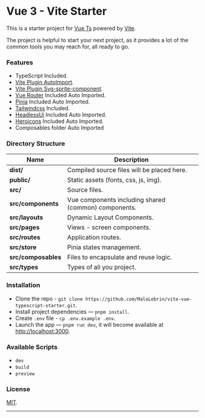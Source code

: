 # Vue 3 - Vite Starter

This is a starter project for [Vue Ts](https://vuejs.org/) powered by [Vite](https://vitejs.dev/).

The project is helpful to start your next project, as it provides a lot of the common tools you may reach for, all ready to go.

### Features

- TypeScript Included.
- [Vite Plugin AutoImport](https://github.com/antfu/unplugin-auto-import).
- [Vite Plugin Svg-sprite-component](https://github.com/cereschen/vite-plugin-svg-sprite-component.git).
- [Vue Router](https://router.vuejs.org/) Included Auto Imported.
- [Pinia](https://pinia.vuejs.org/) Included Auto Imported.
- [Tailwindcss](https://tailwindcss.com/) Included.
- [HeadlessUi](https://headlessui.dev/) Included Auto Imported.
- [Heroicons](https://heroicons.com/) Included Auto Imported.
- Composables folder Auto Imported

### Directory Structure

| Name                              | Description |
| --------------------------------- | ----------- |
| **dist/**                        | Compiled source files will be placed here. |
| **public/**                       | Static assets (fonts, css, js, img). |
| **src/**                          | Source files. |
| **src/components**                | Vue components including shared (common) components. |
| **src/layouts**                   | Dynamic Layout Components. |
| **src/pages**                     | Views - screen components. |
| **src/routes**                    | Application routes. |
| **src/store**                     | Pinia states management. |
| **src/composables**               | Files to encapsulate and reuse logic.|
| **src/types**                     | Types of all you project.|

### Installation

- Clone the repo - `git clone https://github.com/MaloLebrin/vite-vue-typescript-starter.git`.
- Install project dependencies — `pnpm install`.
- Create `.env` file - `cp .env.example .env`.
- Launch the app — `pnpm run dev`, it will become available at [http://localhost:3000](http://localhost:3000/).

### Available Scripts

- `dev`
- `build`
- `preview`

### License

[MIT](LICENSE).

---
